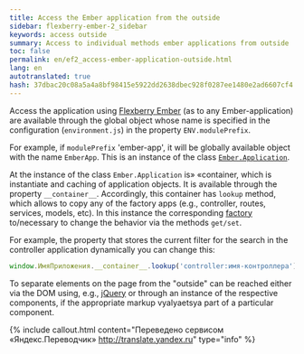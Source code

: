 ```yaml
---
title: Access the Ember application from the outside
sidebar: flexberry-ember-2_sidebar
keywords: access outside
summary: Access to individual methods ember applications from outside
toc: false
permalink: en/ef2_access-ember-application-outside.html
lang: en
autotranslated: true
hash: 37dbac20c08a5a4a8bf98415e5922dd2638dbec928f0287ee1480e2ad6607cf4
---
```


Access the application using [Flexberry Ember](ef2_landing_page.html) (as to any Ember-application) are available through the global object whose name is specified in the configuration (`environment.js`) in the property `ENV.modulePrefix`.

For example, if `modulePrefix` 'ember-app', it will be globally available object with the name `EmberApp`. This is an instance of the class [`Ember.Application`](https://emberjs.com/api/ember/2.4/classes/Ember.Application).

At the instance of the class `Ember.Application` is» «container, which is instantiate and caching of application objects. It is available through the property `__container__`. Accordingly, this container has `lookup` method, which allows to copy any of the factory apps (e.g., controller, routes, services, models, etc). In this instance the corresponding [factory](https://guides.emberjs.com/v2.4.0/applications/dependency-injection/) to/necessary to change the behavior via the methods `get/set`.

For example, the property that stores the current filter for the search in the controller application dynamically you can change this:

```javascript
window.ИмяПриложения.__container__.lookup('controller:имя-контроллера').set('filter', 'значение');
```

To separate elements on the page from the "outside" can be reached either via the DOM using, e.g., [jQuery](https://jquery.com/) or through an instance of the respective components, if the appropriate markup vyalyaetsya part of a particular component.



{% include callout.html content="Переведено сервисом «Яндекс.Переводчик» <http://translate.yandex.ru>" type="info" %}